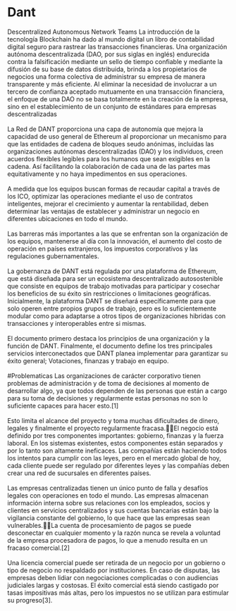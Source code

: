 # Dant
Descentralized Autonomous Network Teams
La introducción de la tecnología Blockchain ha dado al mundo digital un libro de contabilidad digital seguro para rastrear las transacciones financieras. Una organización autónoma descentralizada (DAO, por sus siglas en inglés) endurecida contra la falsificación mediante un sello de tiempo confiable y mediante la difusión de su base de datos distribuida, brinda a los propietarios de negocios una forma colectiva de administrar su empresa de manera transparente y más eficiente. Al eliminar la necesidad de involucrar a un tercero de confianza aceptado mutuamente en una transacción financiera, el enfoque de una DAO no se basa totalmente en la creación de la empresa, sino en el establecimiento de un conjunto de estándares para empresas descentralizadas<br><br>
La Red de DANT  proporciona una capa de autonomía que mejora la capacidad de uso general de Ethereum al proporcionar un mecanismo para que las entidades de cadena de bloques seudo anónimas, incluidas las organizaciones autónomas descentralizadas (DAO) y los individuos, creen acuerdos flexibles legibles para los humanos que sean exigibles en la cadena. Así facilitando la colaboración de cada una de las partes mas equitativamente y no haya impedimentos en sus operaciones.<br><br>
A medida que los equipos buscan formas de recaudar capital a través de los ICO, optimizar las operaciones mediante el uso de contratos inteligentes, mejorar el crecimiento y aumentar la rentabilidad, deben determinar las ventajas de establecer y administrar un negocio en diferentes ubicaciones en todo el mundo.<br><br>
Las barreras más importantes a las que se enfrentan son la organización de los equipos, mantenerse al día con la innovación, el aumento del costo de operación en países extranjeros, los impuestos corporativos y las regulaciones gubernamentales. <br><br>
La gobernanza de DANT está regulada por una plataforma de Ethereum, que está diseñada para ser un ecosistema descentralizado autosostenible que consiste en equipos de trabajo motivadas para participar y cosechar los beneficios de su éxito sin restricciones o limitaciones geográficas. Inicialmente, la plataforma DANT se diseñará específicamente para que solo operen entre propios grupos de trabajo, pero es lo suficientemente modular como para adaptarse a otros tipos de organizaciones hibridas con transacciones y interoperables entre si mismas.<br>                 
El documento primero destaca los principios de una organización y la función de DANT. Finalmente, el documento define los tres principales servicios interconectados que DANT planea implementar para garantizar su éxito general; Votaciones, finanzas y trabajo en equipo.<br><br>
#Problematicas
Las organizaciones de carácter corporativo tienen problemas de administración y de toma de decisiones al momento de desarrollar algo, ya que todos dependen de las  personas que están a cargo para su toma de decisiones y regularmente estas personas no son lo suficiente capaces para hacer esto.[1]<br><br>
Esto limita el alcance del proyecto y toma muchas dificultades de dinero, legales y finalmente el proyecto regularmente fracasa.El negocio está definido por tres componentes importantes: gobierno, finanzas y la fuerza laboral. En los sistemas existentes, estos componentes están separados y por lo tanto son altamente ineficaces. Las compañías están haciendo todos los intentos para cumplir con las leyes, pero en el mercado global de hoy, cada cliente puede ser regulado por diferentes leyes y las compañías deben crear una red de sucursales en diferentes países.<br><br>
Las empresas centralizadas tienen un único punto de falla y desafíos legales con operaciones en todo el mundo. Las empresas almacenan información interna sobre sus relaciones con los empleados, socios y clientes en servicios centralizados y sus cuentas bancarias están bajo la vigilancia constante del gobierno, lo que hace que las empresas sean vulnerables.La cuenta de procesamiento de pagos se puede desconectar en cualquier momento y la razón nunca se revela a voluntad de la empresa procesadora de pagos, lo que a menudo resulta en un fracaso comercial.[2]<br><br>
Una licencia comercial puede ser retirada de un negocio por un gobierno o tipo de negocio no respaldado por instituciones. En caso de disputas, las empresas deben lidiar con negociaciones complicadas o con audiencias judiciales largas y costosas. El éxito comercial está siendo castigado por tasas impositivas más altas, pero los impuestos no se utilizan para estimular su progreso[3].
